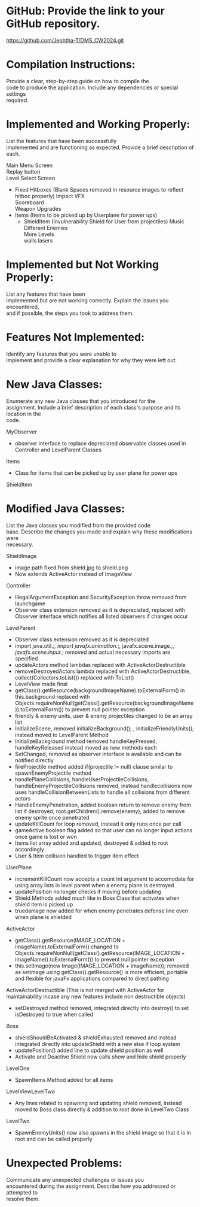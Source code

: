 # GitHub: Provide the link to your GitHub repository.  
  https://github.com/Jephtha-T/DMS_CW2024.git
  
# Compilation Instructions: 
Provide a clear, step-by-step guide on how to compile the  
code to produce the application. Include any dependencies or special settings  
required.  
  
  
# Implemented and Working Properly: 
List the features that have been successfully  
implemented and are functioning as expected. Provide a brief description of each.  
  
Main Menu Screen  
Replay button  
Level Select Screen  
- Fixed Hitboxes (Blank Spaces removed in resource images to reflect hitboc properly)
Impact VFX  
Scoreboard  
Weapon Upgrades  
- Items   (Items to be picked up by Userplane for power ups)
  - ShieldItem (Invulnerability Shield for User from projectiles)
Music  
Different Enemies  
More Levels  
walls lasers
  
  
# Implemented but Not Working Properly: 
List any features that have been  
implemented but are not working correctly. Explain the issues you encountered,  
and if possible, the steps you took to address them.  
  
  
# Features Not Implemented: 
Identify any features that you were unable to  
implement and provide a clear explanation for why they were left out.  
  
  
# New Java Classes: 
Enumerate any new Java classes that you introduced for the  
assignment. Include a brief description of each class's purpose and its location in the  
code.  

MyObserver
- observer interface to replace depreciated observable classes used in Controller and LevelParent Classes
  
Items
- Class for items that can be picked up by user plane for power ups

ShieldItem

# Modified Java Classes: 
List the Java classes you modified from the provided code  
base. Describe the changes you made and explain why these modifications were  
necessary.  

ShieldImage
- image path fixed from shield.jpg to shield.png
- Now extends ActiveActor instead of ImageView 

Controller
- IllegalArgumentException and  SecurityException throw removed from launchgame
- Observer class extension removed as it is depreciated, replaced with Observer interface which notifies all listed observers if changes occur

LevelParent
- Observer class extension removed as it is depreciated
- import java.util.*;, import javafx.animation.*;, javafx.scene.image.*;, javafx.scene.input.*; removed and actual necessary imports are specified
- updateActors method lambdas replaced with ActiveActorDestructible
- removeDestroyedActors lambda replaced with ActiveActorDestructible, collect(Collectors.toList()) replaced with ToList()
- LevelView made final
- getClass().getResource(backgroundImageName).toExternalForm() in this.background replaced with Objects.requireNonNull(getClass().getResource(backgroundImageName)).toExternalForm()) to prevent null pointer exception
- friendly & enemy units, user & enemy projectiles changed to be an array list
- InitializeScene, removed initializeBackground(); , initializeFriendlyUnits(); instead moved to LevelParent Method
- InitializeBackground method removed handleKeyPressed, handleKeyReleased instead moved as new methods each
- SetChanged, removed as observer interface is available and can be notified directly
- fireProjectile method added if(projectile != null) clause similar to spawnEnemyProjectile method
- handlePlaneCollisions, handleUserProjectileCollisions, handleEnemyProjectileCollisions removed, instead handlecollisions now uses handleCollisionBetweenLists to handle all collisions from different actors
- HandleEnemyPenetration, added boolean return to remove enemy from list if destroyed, root.getChildren().remove(enemy); added to remove enemy sprite once penetrated
- updateKillCount for loop removed, instead it only runs once per call
- gameActive boolean flag added so that user can no longer input actions once game is lost or won
- Items list array added and updated, destroyed & added to root accordingly
- User & Item collision handled to trigger item effect 


UserPlane
- incrementKillCount now accepts a count int argument to accomodate for using array lists in level parent when a enemy plane is destroyed
- updatePosition no longer checks if moving before updating
- Shield Methods added much like in Boss Class that activates when shield item is picked up
- truedamage now added for when enemy penetrates defense line even when plane is shielded

ActiveActor
- getClass().getResource(IMAGE_LOCATION + imageName).toExternalForm() changed to Objects.requireNonNull(getClass().getResource(IMAGE_LOCATION + imageName)).toExternalForm()) to prevent null pointer exception
- this.setImage(new Image(IMAGE_LOCATION + imageName)); removed as setimage using getClass().getResource() is more efficient, portable and flexible for javaFx applications compared to direct pathing

ActiveActorDestructible (This is not merged with ActiveActor for maintainability incase any new features include non destructible objects)
- setDestroyed method removed, integrated directly into destroy() to set isDestroyed to true when called

Boss
- shieldShouldBeActivated & shieldExhausted removed and instead integrated directly into updateShield with a new else if loop system
- updatePosition() added line to update shield position as well
- Activate and Deactive Shield now calls show and hide shield properly

LevelOne
- SpawnItems Method added for all items 

LevelViewLevelTwo
- Any lines related to spawning and updating shield removed, instead moved to Boss class directly & addition to root done in LevelTwo Class

LevelTwo
- SpawnEnemyUnits() now also spawns in the shield image so that it is in root and can be called properly


# Unexpected Problems: 
Communicate any unexpected challenges or issues you  
encountered during the assignment. Describe how you addressed or attempted to  
resolve them.
